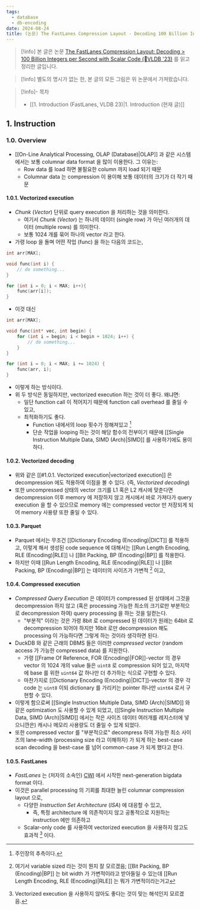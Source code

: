 ```yaml
---
tags:
  - database
  - db-encoding
date: 2024-08-24
title: (논문) The FastLanes Compression Layout - Decoding 100 Billion Integers per Second with Scalar Code (1. Introduction)
---
```

> [!info] 본 글은 논문 [The FastLanes Compression Layout: Decoding > 100 Billion Integers per Second with Scalar Code (VLDB '23)](https://dl.acm.org/doi/10.14778/3598581.3598587) 를 읽고 정리한 글입니다.

> [!info] 별도의 명시가 없는 한, 본 글의 모든 그림은 위 논문에서 가져왔습니다.

> [!info]- 목차
> - [[1. Introduction (FastLanes, VLDB 23)|1. Introduction (현재 글)]]

## 1. Instruction

### 1.0. Overview

- [[On-Line Analytical Processing, OLAP (Database)|OLAP]] 과 같은 시스템에서는 보통 columnar data format 을 많이 이용한다. 그 이유는:
	- Row data 를 load 하면 불필요한 column 까지 load 되기 때문
	- Columnar data 는 compression 이 용이해 보통 데이터의 크기가 더 작기 때문

#### 1.0.1. Vectorized execution

- *Chunk* (*Vector*) 단위로 query execution 을 처리하는 것을 의미한다.
	- 여기서 *Chunk* (*Vector*) 는 하나의 데이터 (single row) 가 아닌 여러개의 데이터 (multiple rows) 를 의미한다.
	- 보통 1024 개를 묶어 하나의 vector 라고 한다.
- 가령 loop 을 돌며 어떤 작업 (func) 을 하는 다음의 코드는,

```c
int arr[MAX];

void func(int i) {
	// do something...
}

for (int i = 0; i < MAX; i++){
	func(arr[i]);
}
```

- 이것 대신

```c
int arr[MAX];

void func(int* vec, int begin) {
	for (int i = begin; i < begin + 1024; i++) {
		// do something...
	}
}

for (int i = 0; i < MAX; i += 1024) {
	func(arr, i);
}
```

- 이렇게 하는 방식이다.
- 위 두 방식은 동일하지만, vectorized execution 하는 것이 더 좋다. 왜냐면:
	- 일단 function call 이 적어지기 때문에 function call overhead 를 줄일 수 있고,
	- 최적화하기도 좋다.
		- Function 내에서의 loop 횟수가 정해져있고 [^vectorized-execution]
		- 단순 작업을 looping 하는 것이 해당 함수의 전부이기 때문에 [[Single Instruction Multiple Data, SIMD (Arch)|SIMD]] 를 사용하기에도 용이하다.

#### 1.0.2. Vectorized decoding

- 위와 같은 [[#1.0.1. Vectorized execution|vectorized execution]] 은 decompression 에도 적용하여 이점을 볼 수 있다. (즉, *Vectorized decoding*)
- 또한 uncompressed 상태의 vector 크기를 L1 혹은 L2 캐시에 맞춘다면 decompression 이후 memory 에 저장하지 않고 캐시에서 바로 가져다가 query execution 을 할 수 있으므로 memory 에는 compressed vector 만 저장되게 되어 memory 사용량 또한 줄일 수 있다.

#### 1.0.3. Parquet

- Parquet 에서는 무조건 [[Dictionary Encoding (Encoding)|DICT]] 를 적용하고, 이렇게 해서 생성된 code sequence 에 대해서는 [[Run Length Encoding, RLE (Encoding)|RLE]] 나 [[Bit Packing, BP (Encoding)|BP]] 를 적용한다.
- 하지만 이때 [[Run Length Encoding, RLE (Encoding)|RLE]] 나 [[Bit Packing, BP (Encoding)|BP]] 는 데이터의 사이즈가 가변적 [^variable-sized] 이고, 

#### 1.0.4. Compressed execution

- *Compressed Query Execution* 은 데이터가 compressed 된 상태에서 그것을 decompression 하지 않고 (혹은 processing 가능한 최소의 크기로만 부분적으로 decompression 하여) query processing 을 하는 것을 일컫는다.
	- "부분적" 이라는 것은 가령 8bit 로 compressed 된 데이터가 원래는 64bit 로 decompression 되어야 하지만 16bit 로만 decompression 해도 processing 이 가능하다면 그렇게 하는 것이라 생각하면 된다.
- DuckDB 와 같은 근래의 DBMS 들은 이러한 *compressed vector* (random access 가 가능한 compressed data) 를 지원한다.
	- 가령 [[Frame Of Reference, FOR (Encoding)|FOR]]-vector 의 경우 vector 의 1024 개의 value 들은 `uint8` 로 compression 되어 있고, 마지막에 base 를 위한 `uint64` 값 하나만 더 추가하는 식으로 구현할 수 있다.
	- 마찬가지로 [[Dictionary Encoding (Encoding)|DICT]]-vector 의 경우 각 code 는 `uint8` 이되 dictionary 를 가리키는 pointer 하나만 `uint64` 로서 구현할 수 있다.
- 이렇게 함으로써 [[Single Instruction Multiple Data, SIMD (Arch)|SIMD]] 와 같은 optimization 도 사용할 수 있게 되었고, ([[Single Instruction Multiple Data, SIMD (Arch)|SIMD]] 에서는 작은 사이즈 데이터 여러개를 레지스터에 넣으니깐은) 캐시나 메모리 사용량도 더 줄일 수 있게 되었다.
- 또한 compressed vector 를 "부분적으로" decompress 하여 가능한 최소 사이즈의 lane-width (processing size 라고 이해하자) 가 되게 하는 best-case scan decoding 을 best-case 를 넘어 common-case 가 되게 했다고 한다.

#### 1.0.5. FastLanes

- *FastLanes* 는 (저자의 소속인) [CWI](https://cwi.nl/en/) 에서 시작한 next-generation bigdata format 이다.
- 이것은 parallel processing 의 기회를 최대한 늘린 columnar compression layout 으로,
	- 다양한 *Instruction Set Architecture* (*ISA*) 에 대응할 수 있고,
		- 즉, 특정 architecture 에 의존적이지 않고 공통적으로 지원하는 instruction 에만 의존하고
	- Scalar-only code 를 사용하여 vectorized execution 을 사용하지 않고도 효과적 [^technical-dept] 이다.

[^vectorized-execution]: 주인장의 추측이다.
[^variable-sized]: 여기서 variable sized 라는 것이 뭔지 잘 모르겠음; [[Bit Packing, BP (Encoding)|BP]] 는 bit width 가 가변적이라고 받아들일 수 있는데 [[Run Length Encoding, RLE (Encoding)|RLE]] 는 뭐가 가변적이라는거고
[^technical-dept]: Vectorized execution 을 사용하지 않아도 좋다는 것이 맞는 해석인지 모르겠음.